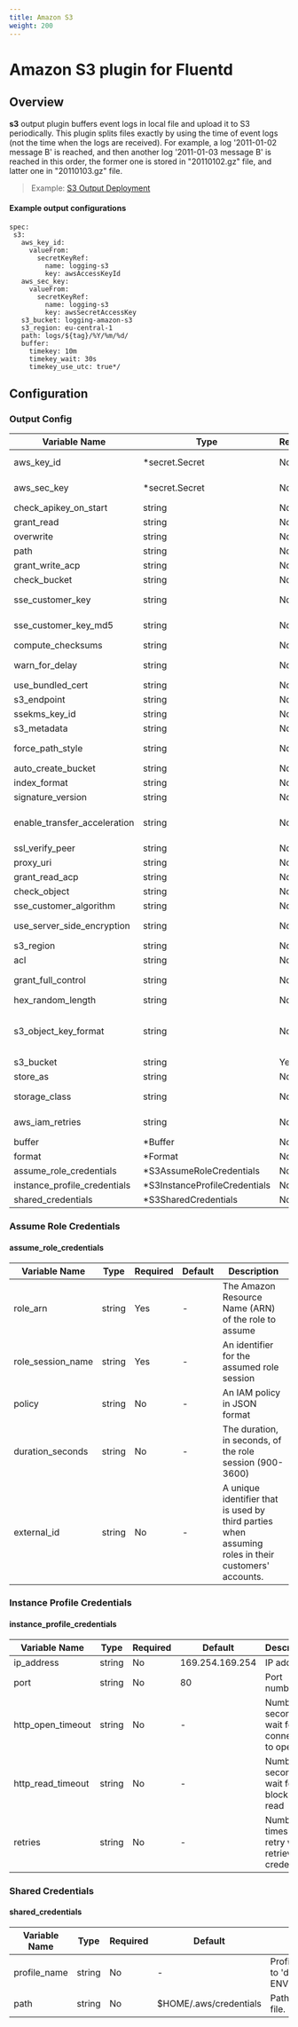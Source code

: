 ```yaml
---
title: Amazon S3
weight: 200
---
```


# Amazon S3 plugin for Fluentd
## Overview
**s3** output plugin buffers event logs in local file and upload it to S3 periodically. This plugin splits files exactly by using the time of event logs (not the time when the logs are received). For example, a log '2011-01-02 message B' is reached, and then another log '2011-01-03 message B' is reached in this order, the former one is stored in "20110102.gz" file, and latter one in "20110103.gz" file.
>Example: [S3 Output Deployment](../../../quickstarts/example-s3/)

 #### Example output configurations
 ```
 spec:
  s3:
    aws_key_id:
      valueFrom:
        secretKeyRef:
          name: logging-s3
          key: awsAccessKeyId
    aws_sec_key:
      valueFrom:
        secretKeyRef:
          name: logging-s3
          key: awsSecretAccessKey
    s3_bucket: logging-amazon-s3
    s3_region: eu-central-1
    path: logs/${tag}/%Y/%m/%d/
    buffer:
      timekey: 10m
      timekey_wait: 30s
      timekey_use_utc: true*/
 ```

## Configuration
### Output Config
| Variable Name | Type | Required | Default | Description |
|---|---|---|---|---|
| aws_key_id | *secret.Secret | No | - | AWS access key id<br>[Secret](../secret/)<br> |
| aws_sec_key | *secret.Secret | No | - | AWS secret key.<br>[Secret](../secret/)<br> |
| check_apikey_on_start | string | No | - | Check AWS key on start<br> |
| grant_read | string | No | - | Allows grantee to read the object data and its metadata<br> |
| overwrite | string | No | - | Overwrite already existing path<br> |
| path | string | No | - | Path prefix of the files on S3<br> |
| grant_write_acp | string | No | - | Allows grantee to write the ACL for the applicable object<br> |
| check_bucket | string | No | - | Check bucket if exists or not<br> |
| sse_customer_key | string | No | - | Specifies the customer-provided encryption key for Amazon S3 to use in encrypting data<br> |
| sse_customer_key_md5 | string | No | - | Specifies the 128-bit MD5 digest of the encryption key according to RFC 1321<br> |
| compute_checksums | string | No | - | AWS SDK uses MD5 for API request/response by default<br> |
| warn_for_delay | string | No | - | Given a threshold to treat events as delay, output warning logs if delayed events were put into s3<br> |
| use_bundled_cert | string | No | - | Use aws-sdk-ruby bundled cert<br> |
| s3_endpoint | string | No | - | Custom S3 endpoint (like minio)<br> |
| ssekms_key_id | string | No | - | Specifies the AWS KMS key ID to use for object encryption<br> |
| s3_metadata | string | No | - | Arbitrary S3 metadata headers to set for the object<br> |
| force_path_style | string | No | - | If true, the bucket name is always left in the request URI and never moved to the host as a sub-domain<br> |
| auto_create_bucket | string | No | - | Create S3 bucket if it does not exists<br> |
| index_format | string | No | - | `sprintf` format for `%{index}`<br> |
| signature_version | string | No | - | Signature version for API Request (s3,v4)<br> |
| enable_transfer_acceleration | string | No | - | If true, S3 Transfer Acceleration will be enabled for uploads. IMPORTANT: You must first enable this feature on your destination S3 bucket<br> |
| ssl_verify_peer | string | No | - | If false, the certificate of endpoint will not be verified<br> |
| proxy_uri | string | No | - | URI of proxy environment<br> |
| grant_read_acp | string | No | - | Allows grantee to read the object ACL<br> |
| check_object | string | No | - | Check object before creation<br> |
| sse_customer_algorithm | string | No | - | Specifies the algorithm to use to when encrypting the object<br> |
| use_server_side_encryption | string | No | - | The Server-side encryption algorithm used when storing this object in S3 (AES256, aws:kms)<br> |
| s3_region | string | No | - | S3 region name<br> |
| acl | string | No | - | Permission for the object in S3<br> |
| grant_full_control | string | No | - | Allows grantee READ, READ_ACP, and WRITE_ACP permissions on the object<br> |
| hex_random_length | string | No | - | The length of `%{hex_random}` placeholder(4-16)<br> |
| s3_object_key_format | string | No |  %{path}%{time_slice}_%{index}.%{file_extension} | The format of S3 object keys <br> |
| s3_bucket | string | Yes | - | S3 bucket name<br> |
| store_as | string | No | - | Archive format on S3<br> |
| storage_class | string | No | - | The type of storage to use for the object(STANDARD,REDUCED_REDUNDANCY,STANDARD_IA)<br> |
| aws_iam_retries | string | No | - | The number of attempts to load instance profile credentials from the EC2 metadata service using IAM role<br> |
| buffer | *Buffer | No | - | [Buffer](../buffer/)<br> |
| format | *Format | No | - | [Format](../format/)<br> |
| assume_role_credentials | *S3AssumeRoleCredentials | No | - | [Assume Role Credentials](#assume_role_credentials)<br> |
| instance_profile_credentials | *S3InstanceProfileCredentials | No | - | [Instance Profile Credentials](#instance_profile_credentials)<br> |
| shared_credentials | *S3SharedCredentials | No | - | [Shared Credentials](#shared_credentials)<br> |
### Assume Role Credentials
#### assume_role_credentials

| Variable Name | Type | Required | Default | Description |
|---|---|---|---|---|
| role_arn | string | Yes | - | The Amazon Resource Name (ARN) of the role to assume<br> |
| role_session_name | string | Yes | - | An identifier for the assumed role session<br> |
| policy | string | No | - | An IAM policy in JSON format<br> |
| duration_seconds | string | No | - | The duration, in seconds, of the role session (900-3600)<br> |
| external_id | string | No | - | A unique identifier that is used by third parties when assuming roles in their customers' accounts.<br> |
### Instance Profile Credentials
#### instance_profile_credentials

| Variable Name | Type | Required | Default | Description |
|---|---|---|---|---|
| ip_address | string | No | 169.254.169.254 | IP address <br> |
| port | string | No | 80 | Port number <br> |
| http_open_timeout | string | No | - | Number of seconds to wait for the connection to open<br> |
| http_read_timeout | string | No | - | Number of seconds to wait for one block to be read<br> |
| retries | string | No | - | Number of times to retry when retrieving credentials<br> |
### Shared Credentials
#### shared_credentials

| Variable Name | Type | Required | Default | Description |
|---|---|---|---|---|
| profile_name | string | No | - | Profile name. Default to 'default' or ENV['AWS_PROFILE']<br> |
| path | string | No |  $HOME/.aws/credentials | Path to the shared file. <br> |

